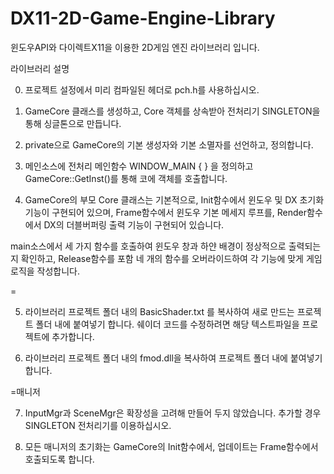 # DX11-2D-Game-Engine-Library
윈도우API와 다이렉트X11을 이용한 2D게임 엔진 라이브러리 입니다.

라이브러리 설명


0. 프로젝트 설정에서 미리 컴파일된 헤더로 pch.h를 사용하십시오.

1. GameCore 클래스를 생성하고, Core 객체를 상속받아 전처리기 SINGLETON을 통해 싱글톤으로 만듭니다.

2. private으로 GameCore의 기본 생성자와 기본 소멸자를 선언하고, 정의합니다.

3. 메인소스에 전처리 메인함수 WINDOW_MAIN { } 을 정의하고 GameCore::GetInst()를 통해 코에 객체를 호출합니다.

4. GameCore의 부모 Core 클래스는 기본적으로, Init함수에서 윈도우 및 DX 초기화 기능이 구현되어 있으며,
Frame함수에서 윈도우 기본 메세지 루프를, Render함수에서 DX의 더블버퍼링 출력 기능이 구현되어 있습니다.

main소스에서 세 가지 함수를 호출하여 윈도우 창과 하얀 배경이 정상적으로 출력되는지 확인하고,
Release함수를 포함 네 개의 함수를 오버라이드하여 각 기능에 맞게 게임 로직을 작성합니다.

=

5. 라이브러리 프로젝트 폴더 내의 BasicShader.txt 를 복사하여 새로 만드는 프로젝트 폴더 내에 붙여넣기 합니다.
쉐이더 코드를 수정하려면 해당 텍스트파일을 프로젝트에 추가합니다.

6. 라이브러리 프로젝트 폴더 내의 fmod.dll을 복사하여 프로젝트 폴더 내에 붙여넣기 합니다.


=매니저

7. InputMgr과 SceneMgr은 확장성을 고려해 만들어 두지 않았습니다. 추가할 경우 SINGLETON 전처리기를 이용하십시오.

8. 모든 매니저의 초기화는 GameCore의 Init함수에서, 업데이트는 Frame함수에서 호출되도록 합니다.
